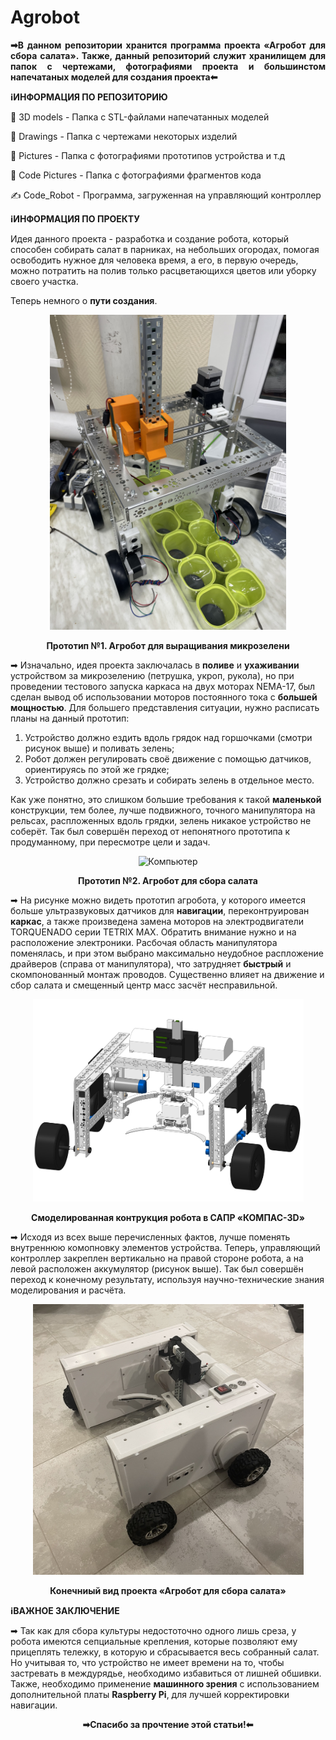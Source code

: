 # Agrobot

<p align="justify"><b>&#10145;В данном репозитории хранится программа проекта &laquo;Агробот для сбора салата&raquo;. Также, данный репозиторий служит хранилищем для папок с чертежами, фотографиями проекта и большинстом напечатаных моделей для создания проекта&#11013;</b></p>

<b>&#8505;ИНФОРМАЦИЯ ПО РЕПОЗИТОРИЮ</b>

&#128193; 3D models - Папка с STL-файлами напечатанных моделей

&#128193; Drawings - Папка с чертежами некоторых изделий

&#128193; Pictures - Папка с фотографиями прототипов устройства и т.д

&#128193; Code Pictures - Папка с фотографиями фрагментов кода

&#9997; Code_Robot - Программа, загруженная на управляющий контроллер

<b>&#8505;ИНФОРМАЦИЯ ПО ПРОЕКТУ</b>

Идея данного проекта - разработка и создание робота, который способен собирать салат в парниках, на небольших огородах, помогая освободить нужное для человека время, а его, в первую очередь, можно потратить на полив только расцветающихся цветов или уборку своего участка. 

Теперь немного о <b>пути создания</b>.

<div align="center"><img src="/Pictures/Первый прототип. Вид 1.JPG" alt="Компьютер" width="378" height="504"></div> 
<p align="center"><b>Прототип №1. Агробот для выращивания микрозелени</b></p>

&#10145; Изначально, идея проекта заключалась в <b>поливе</b> и <b>ухаживании</b> устройством за микрозелению (петрушка, укроп, рукола), но при проведении тестового запуска каркаса на двух моторах NEMA-17, был сделан вывод об использовании моторов постоянного тока с <b>большей мощностью</b>. Для большего представления ситуации, нужно расписать планы на данный прототип:
1) Устройство должно ездить вдоль грядок над горшочками (смотри рисунок выше) и поливать зелень;
2) Робот должен регулировать своё движение с помощью датчиков, ориентируясь по этой же грядке;
3) Устройство должно срезать и собирать зелень в отдельное место.
   
Как уже понятно, это слишком большие требования к такой <b>маленькой</b> конструкции, тем более, лучше подвижного, точного манипулятора на рельсах, распложенных вдоль грядки, зелень никакое устройство не соберёт.
Так был совершён переход от непонятного прототипа к продуманному, при пересмотре цели и задач.

<div align="center"><img src="/Pictures/Второй прототип. Вид 1.JPG" alt="Компьютер" width="378" height="504"></div> 
<p align="center"><b>Прототип №2. Агробот для сбора салата</b></p>

&#10145; На рисунке можно видеть прототип агробота, у которого имеется больше ультразвуковых датчиков для <b>навигации</b>, переконтруирован <b>каркас</b>, а также произведена замена моторов на электродвигатели TORQUENADO серии TETRIX MAX. Обратить внимание нужно и на расположение электроники. Расбочая область манипулятора поменялась, и при этом выбрано максимально неудобное распложение драйверов (справа от манипулятора), что затрудняет <b>быстрый</b> и скомпонованный монтаж проводов. Существенно влияет на движение и сбор салата и смещенный центр масс засчёт несправильной. 

<div align="center"><img src="/Pictures/СборкаВСАПР.jpg" alt="Компьютер" width="433" height="324"></div> 
<p align="center"><b>Смоделированная контрукция робота в САПР &laquo;КОМПАС-3D&raquo;</b></p>

&#10145; Исходя из всех выше перечисленных фактов, лучше поменять внутреннюю комопновку элементов устройства. Теперь, управляющий контроллер закреплен вертикально на правой стороне робота, а на левой расположен аккумулятор (рисунок выше). Так был совершён переход к конечному результату, используя научно-технические знания моделирования и расчёта. 

<div align="center"><img src="/Pictures/Агробот для сбора салата. Основной вид.JPG" alt="Компьютер" width="433" height="433"></div> 
<p align="center"><b>Конечниый вид проекта &laquo;Агробот для сбора салата&raquo;</b></p>

<b>&#8505;ВАЖНОЕ ЗАКЛЮЧЕНИЕ</b>

&#10145; Так как для сбора культуры  недостоточно одного лишь среза, у робота имеются сепциальные крепления, которые позволяют ему прицеплять тележку, в которую и сбрасывается весь собранный салат. Но учитывая то, что устройство не имеет времени на то, чтобы застревать в междурядье, необходимо избавиться от лишней обшивки. Также, необходимо применение <b>машинного зрения</b> с использованием дополнительной платы <b>Raspberry Pi</b>, для лучшей корректировки навигации.

<p align="center"><b>&#10145;Спасибо за прочтение этой статьи!&#11013;</b></p>



